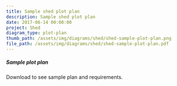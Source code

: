 ```yaml
---
title: Sample shed plot plan
description: Sample shed plot plan
date: 2017-06-14 00:00:00
project: Shed
diagram_type: plot-plan
thumb_path: /assets/img/diagrams/shed/shed-sample-plot-plan.png
file_path: /assets/img/diagrams/shed/shed-sample-plot-plan.pdf
---
```

##### Sample plot plan
Download to see sample plan and requirements.